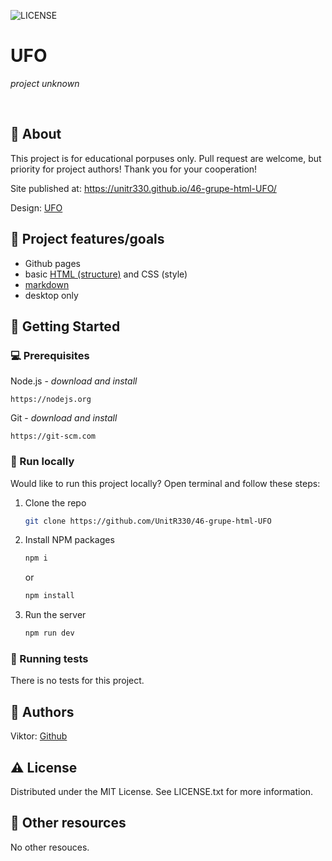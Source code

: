 ![LICENSE](https://img.shields.io/badge/license-MIT-blue.svg?style=flat-square)

# UFO

_project unknown_

<br>

## 🌟 About

This project is for educational porpuses only. Pull request are welcome, but priority for project authors! Thank you for your cooperation!

Site published at: https://unitr330.github.io/46-grupe-html-UFO/

Design: [UFO](https://dribbble.com/shots/2815937/attachments/2815937-404-page?mode=media)

## 🎯 Project features/goals

-   Github pages
-   basic [HTML (structure)](https://www.w3schools.com/TAGS/default.asp) and CSS (style)
-   [markdown](https://docs.github.com/en/get-started/writing-on-github/getting-started-with-writing-and-formatting-on-github/basic-writing-and-formatting-syntax)
-   desktop only

## 🧰 Getting Started

### 💻 Prerequisites

Node.js - _download and install_

```
https://nodejs.org
```

Git - _download and install_

```
https://git-scm.com
```

### 🏃 Run locally

Would like to run this project locally? Open terminal and follow these steps:

1. Clone the repo
    ```sh
    git clone https://github.com/UnitR330/46-grupe-html-UFO
    ```
2. Install NPM packages
    ```sh
    npm i
    ```
    or
    ```sh
    npm install
    ```
3. Run the server
    ```sh
    npm run dev
    ```

### 🧪 Running tests

There is no tests for this project.

## 🎅 Authors

Viktor: [Github](https://github.com/UnitR330)

## ⚠️ License

Distributed under the MIT License. See LICENSE.txt for more information.

## 🔗 Other resources

No other resouces.
